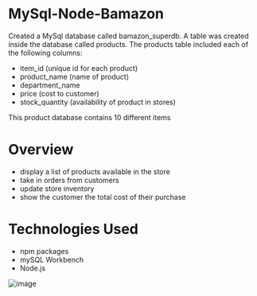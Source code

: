 # MySql-Node-Bamazon

Created a MySql database called bamazon_superdb.
A table was created inside the database called products.
The products table included each of the following columns:

* item_id (unique id for each product)
* product_name (name of product)
* department_name
* price (cost to customer)
* stock_quantity (availability of product in stores)

This product database contains 10 different items

# Overview

* display a list of products available in the store
* take in orders from customers
* update store inventory
* show the customer the total cost of their purchase

# Technologies Used

* npm packages
* mySQL Workbench
* Node.js

![image](https://user-images.githubusercontent.com/56149337/79680912-cdd63a80-81c9-11ea-81f7-c1734b2e13c4.png)

